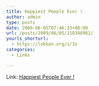 ```yaml
---
title: Happiest People Ever !
author: admin
type: posts
date: 2009-06-05T07:46:33+00:00
url: /posts/2009/06/05/118348982/
yourls_shorturl:
  - https://lobban.org/i/3x
categories:
  - Links

---
```

Link: [Happiest People Ever !][1]

 [1]: http://happiestpeopleever.tumblr.com/